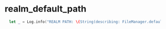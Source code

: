 # realm_default_path

```swift
  let _ = Log.info("REALM PATH: \(String(describing: FileManager.default.urls(for: .documentDirectory, in: .userDomainMask).first?.path))")
```
